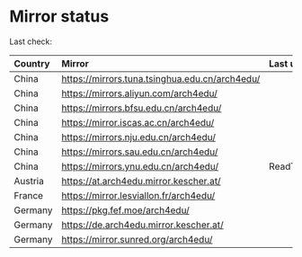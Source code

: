 <script src="./time.js"></script>
# Mirror status
Last check: <script type="text/javascript">localize(1689686651.478948);</script>

|Country|Mirror|Last update|
|:------|:-----|:----------|
|China|https://mirrors.tuna.tsinghua.edu.cn/arch4edu/|<script type="text/javascript">localize(1689662007);</script>|
|China|https://mirrors.aliyun.com/arch4edu/|<script type="text/javascript">localize(1689575652);</script>|
|China|https://mirrors.bfsu.edu.cn/arch4edu/|<script type="text/javascript">localize(1689618737);</script>|
|China|https://mirror.iscas.ac.cn/arch4edu/|<script type="text/javascript">localize(1689662007);</script>|
|China|https://mirrors.nju.edu.cn/arch4edu/|<script type="text/javascript">localize(1689618737);</script>|
|China|https://mirrors.sau.edu.cn/arch4edu/|<script type="text/javascript">localize(1689662007);</script>|
|China|https://mirrors.ynu.edu.cn/arch4edu/|ReadTimeout|
|Austria|https://at.arch4edu.mirror.kescher.at/|<script type="text/javascript">localize(1689662007);</script>|
|France|https://mirror.lesviallon.fr/arch4edu/|<script type="text/javascript">localize(1689402753);</script>|
|Germany|https://pkg.fef.moe/arch4edu/|<script type="text/javascript">localize(1689662007);</script>|
|Germany|https://de.arch4edu.mirror.kescher.at/|<script type="text/javascript">localize(1689662007);</script>|
|Germany|https://mirror.sunred.org/arch4edu/|<script type="text/javascript">localize(1689662007);</script>|

<script src="./tablefilter/tablefilter.js"></script>
<script src="./table.js"></script>